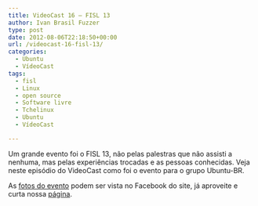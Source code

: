 ```yaml
---
title: VideoCast 16 – FISL 13
author: Ivan Brasil Fuzzer
type: post
date: 2012-08-06T22:18:50+00:00
url: /videocast-16-fisl-13/
categories:
  - Ubuntu
  - VídeoCast
tags:
  - fisl
  - Linux
  - open source
  - Software livre
  - Tchelinux
  - Ubuntu
  - VídeoCast

---
```

Um grande evento foi o FISL 13, não pelas palestras que não assisti a nenhuma, mas pelas experiências trocadas e as pessoas conhecidas. Veja neste episódio do VideoCast como foi o evento para o grupo Ubuntu-BR.

<p style="text-align: center;">
</p>

As [fotos do evento][1] podem ser vista no Facebook do site, já aproveite e curta nossa [página][2].

 [1]: https://www.facebook.com/media/set/?set=a.471060669580095.115243.191649924187839&type=3&l=d1c8f6e948
 [2]: http://facebook.com/UbunteroBR